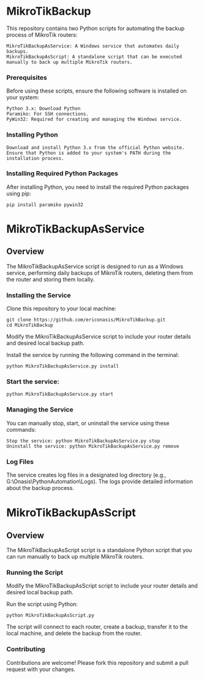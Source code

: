 # MikroTikBackup

This repository contains two Python scripts for automating the backup process of MikroTik routers:

    MikroTikBackupAsService: A Windows service that automates daily backups.
    MikroTikBackupAsScript: A standalone script that can be executed manually to back up multiple MikroTik routers.

### Prerequisites

Before using these scripts, ensure the following software is installed on your system:

    Python 3.x: Download Python
    Paramiko: For SSH connections.
    PyWin32: Required for creating and managing the Windows service.

### Installing Python

    Download and install Python 3.x from the official Python website.
    Ensure that Python is added to your system's PATH during the installation process.

### Installing Required Python Packages

After installing Python, you need to install the required Python packages using pip:

    pip install paramiko pywin32

# MikroTikBackupAsService

## Overview

The MikroTikBackupAsService script is designed to run as a Windows service, performing daily backups of MikroTik routers, deleting them from the router and storing them locally.

### Installing the Service

Clone this repository to your local machine:


    git clone https://github.com/ericonasis/MikroTikBackup.git
    cd MikroTikBackup

Modify the MikroTikBackupAsService script to include your router details and desired local backup path.

Install the service by running the following command in the terminal:


    python MikroTikBackupAsService.py install

### Start the service:

    python MikroTikBackupAsService.py start

### Managing the Service

You can manually stop, start, or uninstall the service using these commands:

    Stop the service: python MikroTikBackupAsService.py stop
    Uninstall the service: python MikroTikBackupAsService.py remove

### Log Files

The service creates log files in a designated log directory (e.g., G:\Onasis\PythonAutomation\Logs). The logs provide detailed information about the backup process.


# MikroTikBackupAsScript

## Overview
The MikroTikBackupAsScript script is a standalone Python script that you can run manually to back up multiple MikroTik routers.

### Running the Script

Modify the MikroTikBackupAsScript script to include your router details and desired local backup path.

Run the script using Python:

    python MikroTikBackupAsScript.py

The script will connect to each router, create a backup, transfer it to the local machine, and delete the backup from the router.

### Contributing

Contributions are welcome! Please fork this repository and submit a pull request with your changes.